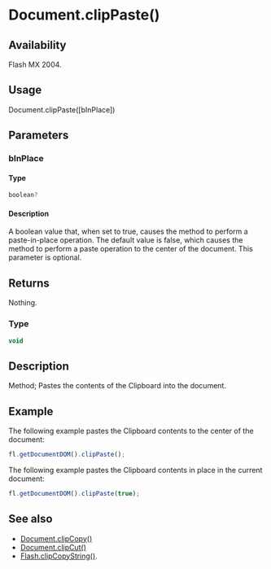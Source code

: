 # Document.clipPaste()

## Availability

Flash MX 2004.

## Usage

Document.clipPaste([bInPlace])

## Parameters

### **bInPlace**

#### Type

```typescript
boolean?
```

#### Description

A boolean value that, when set to true, causes the method to perform a paste-in-place operation. The default value is false, which causes the method to perform a paste operation to the center of the document. This parameter is optional.

## Returns

Nothing.

### Type

```typescript
void
```

## Description

Method; Pastes the contents of the Clipboard into the document.

## Example

The following example pastes the Clipboard contents to the center of the document:

```javascript
fl.getDocumentDOM().clipPaste();
```

The following example pastes the Clipboard contents in place in the current document:

```javascript
fl.getDocumentDOM().clipPaste(true);
```

## See also

- [Document.clipCopy()](../Document_object/Document30.md)
- [Document.clipCut()](../Document_object/Document31.md)
- [Flash.clipCopyString()](../Flash_object/Flash6.md).
